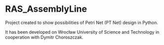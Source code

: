 # RAS_AssemblyLine
Project created to show possibilities of Petri Net (PT Net) design in Python.

It has been developed on Wrocław University of Science and Technology in cooperation with Dymitr Choroszczak.
